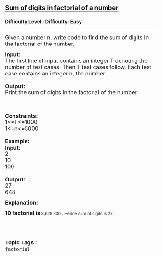 <h2><a href="https://www.geeksforgeeks.org/problems/sum-of-digits-in-factorial-of-a-number/1?page=14&status=unsolved&sortBy=accuracy">Sum of digits in factorial of a number</a></h2><h3>Difficulty Level : Difficulty: Easy</h3><hr><div class="problems_problem_content__Xm_eO"><p><span style="font-size: 18px;">Given a number n, write code to find the sum of digits in the factorial of the number.</span></p>
<p><span style="font-size: 18px;"><strong>Input:</strong><br>The first line of input contains an integer T denoting the number of test cases. Then T test cases follow. Each test case contains an integer n, the number.<br><br><strong>Output:</strong><br>Print the sum of digits in the factorial of the number.</span></p>
<p><span style="font-size: 18px;"><br><br><strong>Constraints:</strong><br>1&lt;=T&lt;=1000<br>1&lt;=n&lt;=5000<br><br><strong>Example:<br>Input:</strong><br>2<br>10<br>100<br><br><strong>Output:</strong><br>27<br>648</span></p>
<p><strong><span style="font-size: 18px;">Explanation:</span></strong></p>
<p><strong><span style="font-size: 18px;">10 factorial is </span></strong><span style="background-color: #ffffff; color: #333333; font-family: Arial, sans-serif; font-size: 14.4px; text-align: center;">3,628,800 . Hence sum of digits is 27.</span></p>
<p>&nbsp;</p></div><br><p><span style=font-size:18px><strong>Topic Tags : </strong><br><code>factorial</code>&nbsp;